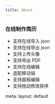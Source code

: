```yaml
---
title: About
---
```


<div>
  <!-- You can use Vue components inside markdown -->
  <div i-carbon-dicom-overlay class="text-4xl -mb-6 m-auto" />
  <h3>在线制作简历</h3>
</div>

- 支持在线导入 json
- 支持在线导出 json
- 支持上传头像
- 支持导出 PDF
- 支持在线编辑
- 适配移动端
- 支持面板编辑
- 支持拖动修改排序
<route lang="yaml">
meta:
  layout: default
</route>
